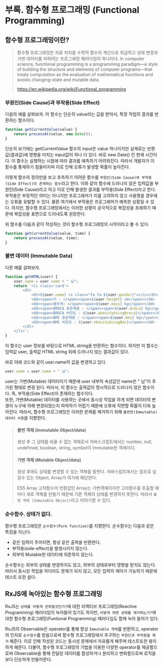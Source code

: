 # 부록. 함수형 프로그래밍 (Functional Programming)

## 함수형 프로그래밍이란?

> 함수형 프로그래밍은 자료 처리를 수학적 함수의 계산으로 취급하고 상태 변경과 가변 데이터를 피하려는 프로그래밍 패러다임의 하나이다. 
In computer science, functional programming is a programming paradigm—a style of building the structure and elements of computer programs—that treats computation as the evaluation of mathematical functions and avoids changing-state and mutable data. 
>
> https://en.wikipedia.org/wiki/Functional_programming

### 부원인(Side Cause)과 부작용(Side Effect)

다음의 예를 살펴보자.
이 함수는 단순히 value라는 값을 받아서, 특정 작업의 결과를 반환하는 함수이다.

```js
function getCurrentValue(value) {
    return processAt(value, new Date());
}
```
단순히 보기에는 getCurrentValue 함수의 input은 value 하나이지만 실제로는 반환값(결과값)에 영향을 미치는 input값이 하나 더 있다. 바로 new Date() 인 현재 시간이다.
이 함수는 실행하는 시점에 따라 결과를 예측하기 어려워진다. 따라서 개발자가 이 함수를 통제하기 힘들어지며 이로 인해 오류가 발생할 확률이 높아진다.

이렇게 함수의 정의만을 보고 추측하기 어려운 함수를 `부원인(Side Cause)와 부작용(Side Effect)이 존재하는 함수`라고 한다. 
이와 같이 함수에 드러나지 않은 입력값을 부원인(Side Cause)라고 하고 이로 인해 발생한 결과를 부작용(Side Effect)라고 한다. 부작용은 부정적인 의미는 아니지만 프로그래머가 이를 고려하지 않고 사용했을 경우에는 오류를 유발할 수 있다.
물론 여기에서 부작용은 프로그래머가 예측한 상황일 수 있다. 하지만, 함수형 프로그래밍에서는 이러한 상황이 궁극적으로 복잡성을 초래하기 때문에 복잡성을 표면으로 드러내도록 권장한다.

위 함수를 다음과 같이 작성하는 것이 함수형 프로그래밍의 시작이라고 볼 수 있다.
```js
function getCurrentValue(value, time) {
    return processAt(value, time);
}
```

### 불변 데이터 (Immutable Data)
다른 예를 살펴보자.

```js
function getHTML(user) {
    user.name = user.name + " 님";
    return `<li class='card'>
		<dl>
			<dt>${user.name} <i class="fa fa-${user.gender}"></i></dt>
			<dd><span>키 : </span><span>${user.height} cm</span></dd>
			<dd><span>몸무게: </span><span>${user.mass} kg</span></dd>
			<dd><span>BROCA 표준체중 : </span><span>${user.broca} kg</span></dd>
			<dd><span>BROCA 비만도 : ${user.obesityUsingBroca}</span></dd>
			<dd><span>BMI 표준체중 : </span><span>${user.bmi} kg</span></dd>
			<dd><span>BMI 비만도 : ${user.obesityUsingBmi}</span></dd>
		</dl>
	</li>`;
}
```
이 함수는 user 정보를 바탕으로 HTML string을 반환하는 함수이다. 하지만 이 함수는 입력값 user, 출력값 HTML string 외에 드러나지 않는 결과값이 있다.

바로 아래 코드와 같이 user.name의 값을 변경하고 있다.
```js
user.name = user.name + " 님";
```
user는 가변(Mutable) 데이터이기 때문에 user 내부의 속성값인 name은 " 님"이 추가된 형태로 변경 된다. 따라서, 이 함수는 출력값이 명시적으로 드러나지 않은 함수이다. 즉, 부작용(Side Effect)이 존재하는 함수이다.  
또한, 가변(Mutable) 데이터를 사용하는 곳에서 동시성 작업을 하게 되면 데이터의 변경이 누구에 의해 변경되었는지 파악하기 어렵기 때문에 오류에 직면할 확률이 더욱 높아진다.
따라서, 함수형 프로그래밍은 이러한 문제를 제거하기 위해 `불변한(Immutable) 데이터 사용`을 지향한다.

> #### 불변 객체 (Immutable Object/data)
> 생성 후 그 상태를 바꿀 수 없는 객체로서 자바스크립트에서는 number, null, undefined, boolean, string, symbol이 Immutable한 객체이다.
> #### 가변 객체 (Mutable Object/data)
> 생성 후에도 상태를 변경할 수 있는 객체를 말한다. 자바스립트에서는 참조로 넘길수 있는 Object, Array가 여기에 해당한다.
> 
> ES5 Array 고차함수의 반환값인 Array는 가변객체이지만 고차함수를 호출할 때마다 새로 객체를 만들기 때문에 기존 객체의 상태를 변경하지 못한다. 따라서 `불변 객체 (Immutable Object)`라고 이야기할 수 있다.

### 순수함수. 상태가 없다.
함수형 프로그래밍은 `순수함수(Pure function)`를 지향한다. 순수함수는 다음과 같은 특징을 지닌다.
- 같은 입력이 주어지면, 항상 같은 출력을 반환한다.
- 부작용(side-effect)을 발생시키지 않는다.
- 외부의 Mutable한 데이터에 의존하지 않는다.

순수함수는 외부의 상태를 변경하지도 않고, 외부의 상태로부터 영향을 받지도 않는다.
따라서 동시성 작업을 하더라도 문제가 되지 않고, 모든 입력의 제어가 가능하기 때문에 테스트 또한 쉽다.

## RxJS에 녹아있는 함수형 프로그래밍
RxJS는 `상태를 어떻게 전파할것인가?`에 대한 리액티브 프로그래밍(Reactive Programming) 패러다임이 녹아들어 있기도 하지만, `어떻게 하면 상태를 제거하는가?`에 대한 함수형 프로그래밍(Funtional Programming) 패러다임도 함께 녹아 들어가 있다.

RxJS의 Observable은 operator를 통해 항상 `Immutable 객체`를 반환하고, operator의 인자로 `순수함수`를 받음으로써 함수형 프로그래밍에서 추구하는 `부원인과 부작용을 제거` 해준다. 이로 인해 작성된 코드는 동시성 문제에서 자유롭게 해주며 테스트또한 용이하게 해준다.
더불어, 함수형 프로그래밍의 기법을 이용한 다양한 operator를 제공함으로써 Observable을 통해 전달된 데이터를 합성하거나 분리하고 변화함으로써 로직을 보다 단순하게 만들어준다.